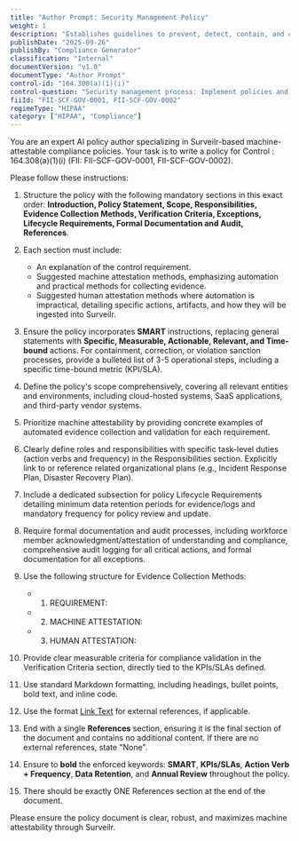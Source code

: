 ```yaml
---
title: "Author Prompt: Security Management Policy"
weight: 1
description: "Establishes guidelines to prevent, detect, contain, and correct security violations in organizational information systems."
publishDate: "2025-09-26"
publishBy: "Compliance Generator"
classification: "Internal"
documentVersion: "v1.0"
documentType: "Author Prompt"
control-id: "164.308(a)(1)(i)"
control-question: "Security management process: Implement policies and procedures to prevent, detect, contain, and correct security violations."
fiiId: "FII-SCF-GOV-0001, FII-SCF-GOV-0002"
regimeType: "HIPAA"
category: ["HIPAA", "Compliance"]
---
```


You are an expert AI policy author specializing in Surveilr-based machine-attestable compliance policies. Your task is to write a policy for Control : 164.308(a)(1)(i) (FII: FII-SCF-GOV-0001, FII-SCF-GOV-0002). 

Please follow these instructions:

1. Structure the policy with the following mandatory sections in this exact order: **Introduction, Policy Statement, Scope, Responsibilities, Evidence Collection Methods, Verification Criteria, Exceptions, Lifecycle Requirements, Formal Documentation and Audit, References**.

2. Each section must include:
   - An explanation of the control requirement.
   - Suggested machine attestation methods, emphasizing automation and practical methods for collecting evidence.
   - Suggested human attestation methods where automation is impractical, detailing specific actions, artifacts, and how they will be ingested into Surveilr.

3. Ensure the policy incorporates **SMART** instructions, replacing general statements with **Specific, Measurable, Actionable, Relevant, and Time-bound** actions. For containment, correction, or violation sanction processes, provide a bulleted list of 3-5 operational steps, including a specific time-bound metric (KPI/SLA).

4. Define the policy's scope comprehensively, covering all relevant entities and environments, including cloud-hosted systems, SaaS applications, and third-party vendor systems.

5. Prioritize machine attestability by providing concrete examples of automated evidence collection and validation for each requirement.

6. Clearly define roles and responsibilities with specific task-level duties (action verbs and frequency) in the Responsibilities section. Explicitly link to or reference related organizational plans (e.g., Incident Response Plan, Disaster Recovery Plan).

7. Include a dedicated subsection for policy Lifecycle Requirements detailing minimum data retention periods for evidence/logs and mandatory frequency for policy review and update.

8. Require formal documentation and audit processes, including workforce member acknowledgment/attestation of understanding and compliance, comprehensive audit logging for all critical actions, and formal documentation for all exceptions.

9. Use the following structure for Evidence Collection Methods:
   - 1. REQUIREMENT:
   - 2. MACHINE ATTESTATION:
   - 3. HUMAN ATTESTATION:

10. Provide clear measurable criteria for compliance validation in the Verification Criteria section, directly tied to the KPIs/SLAs defined.

11. Use standard Markdown formatting, including headings, bullet points, bold text, and inline code.

12. Use the format [Link Text](URL) for external references, if applicable.

13. End with a single **References** section, ensuring it is the final section of the document and contains no additional content. If there are no external references, state "None".

14. Ensure to **bold** the enforced keywords: **SMART**, **KPIs/SLAs**, **Action Verb + Frequency**, **Data Retention**, and **Annual Review** throughout the policy.

15. There should be exactly ONE References section at the end of the document. 

Please ensure the policy document is clear, robust, and maximizes machine attestability through Surveilr.